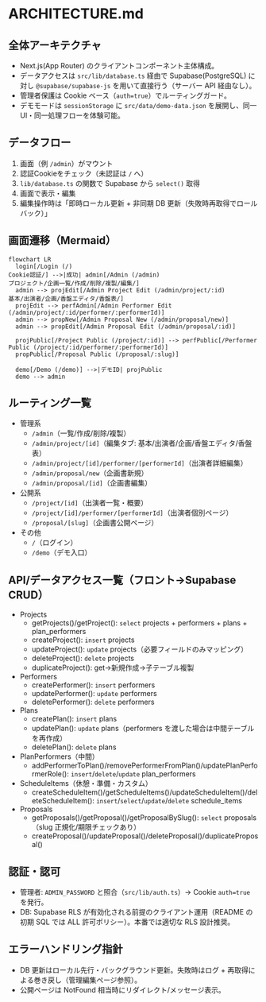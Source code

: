 # ARCHITECTURE.md

## 全体アーキテクチャ
- Next.js(App Router) のクライアントコンポーネント主体構成。
- データアクセスは `src/lib/database.ts` 経由で Supabase(PostgreSQL) に対し `@supabase/supabase-js` を用いて直接行う（サーバー API 経由なし）。
- 管理者保護は Cookie ベース（`auth=true`）でルーティングガード。
- デモモードは `sessionStorage` に `src/data/demo-data.json` を展開し、同一UI・同一処理フローを体験可能。

## データフロー
1. 画面（例 `/admin`）がマウント
2. 認証Cookieをチェック（未認証は `/` へ）
3. `lib/database.ts` の関数で Supabase から `select()` 取得
4. 画面で表示・編集
5. 編集操作時は「即時ローカル更新 + 非同期 DB 更新（失敗時再取得でロールバック）」

## 画面遷移（Mermaid）
```mermaid
flowchart LR
  login[/Login (/)
Cookie認証/] -->|成功| admin[/Admin (/admin)
プロジェクト/企画一覧/作成/削除/複製/編集/]
  admin --> projEdit[/Admin Project Edit (/admin/project/:id)
基本/出演者/企画/香盤エディタ/香盤表/]
  projEdit --> perfAdmin[/Admin Performer Edit (/admin/project/:id/performer/:performerId)]
  admin --> propNew[/Admin Proposal New (/admin/proposal/new)]
  admin --> propEdit[/Admin Proposal Edit (/admin/proposal/:id)]

  projPublic[/Project Public (/project/:id)] --> perfPublic[/Performer Public (/project/:id/performer/:performerId)]
  propPublic[/Proposal Public (/proposal/:slug)]

  demo[/Demo (/demo)] -->|デモID| projPublic
  demo --> admin
```

## ルーティング一覧
- 管理系
  - `/admin`（一覧/作成/削除/複製）
  - `/admin/project/[id]`（編集タブ: 基本/出演者/企画/香盤エディタ/香盤表）
  - `/admin/project/[id]/performer/[performerId]`（出演者詳細編集）
  - `/admin/proposal/new`（企画書新規）
  - `/admin/proposal/[id]`（企画書編集）
- 公開系
  - `/project/[id]`（出演者一覧・概要）
  - `/project/[id]/performer/[performerId]`（出演者個別ページ）
  - `/proposal/[slug]`（企画書公開ページ）
- その他
  - `/`（ログイン）
  - `/demo`（デモ入口）

## API/データアクセス一覧（フロント→Supabase CRUD）
- Projects
  - getProjects()/getProject(): `select` projects + performers + plans + plan_performers
  - createProject(): `insert` projects
  - updateProject(): `update` projects（必要フィールドのみマッピング）
  - deleteProject(): `delete` projects
  - duplicateProject(): get→新規作成→子テーブル複製
- Performers
  - createPerformer(): `insert` performers
  - updatePerformer(): `update` performers
  - deletePerformer(): `delete` performers
- Plans
  - createPlan(): `insert` plans
  - updatePlan(): `update` plans（performers を渡した場合は中間テーブルを再作成）
  - deletePlan(): `delete` plans
- PlanPerformers（中間）
  - addPerformerToPlan()/removePerformerFromPlan()/updatePlanPerformerRole(): `insert`/`delete`/`update` plan_performers
- ScheduleItems（休憩・準備・カスタム）
  - createScheduleItem()/getScheduleItems()/updateScheduleItem()/deleteScheduleItem(): `insert`/`select`/`update`/`delete` schedule_items
- Proposals
  - getProposals()/getProposal()/getProposalBySlug(): `select` proposals（slug 正規化/期限チェックあり）
  - createProposal()/updateProposal()/deleteProposal()/duplicateProposal()

## 認証・認可
- 管理者: `ADMIN_PASSWORD` と照合（`src/lib/auth.ts`）→ Cookie `auth=true` を発行。
- DB: Supabase RLS が有効化される前提のクライアント運用（README の初期 SQL では ALL 許可ポリシー）。本番では適切な RLS 設計推奨。

## エラーハンドリング指針
- DB 更新はローカル先行・バックグラウンド更新。失敗時はログ + 再取得による巻き戻し（管理編集ページ参照）。
- 公開ページは NotFound 相当時にリダイレクト/メッセージ表示。
